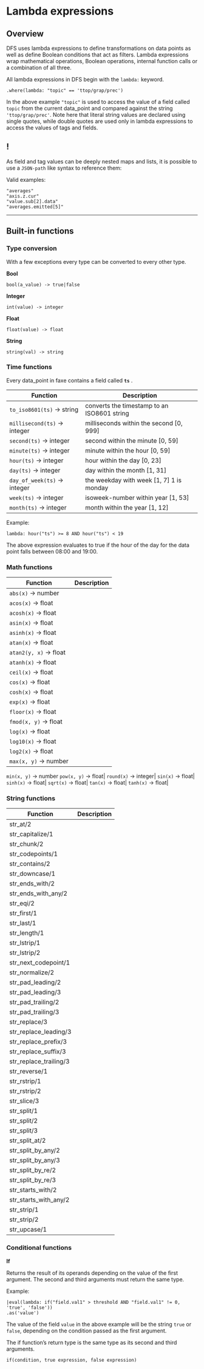 # Lambda expressions

## Overview

DFS uses lambda expressions to define transformations on data points as well as define Boolean conditions that act as filters. 
Lambda expressions wrap mathematical operations, Boolean operations, internal function calls or a combination of all three.  

All lambda expressions in DFS begin with the `lambda:` keyword.
    
    .where(lambda: "topic" == 'ttop/grap/prec')
    
In the above example `"topic"` is used to access the value of a field called `topic` 
from the current data_point and compared against the string `'ttop/grap/prec'`.
Note here that literal string values are declared using single quotes, 
while double quotes are used only in lambda expressions to access the values of tags and fields.

## !
As field and tag values can be deeply nested maps and lists, it is possible to use a `JSON-path` like syntax
to reference them:

Valid examples:

    "averages"
    "axis.z.cur"
    "value.sub[2].data"
    "averages.emitted[5]"

------------------------------------------------------------------------

## Built-in functions

### Type conversion
With a few exceptions every type can be converted to every other type.

**Bool**

    bool(a_value) -> true|false
    
**Integer**

    int(value) -> integer
    
**Float**

    float(value) -> float
    
**String**

    string(val) -> string
    
### Time functions

Every data_point in faxe contains a field called **`ts`** .


Function                         | Description
---------------------------------|--------------------------------------------
`to_iso8601(ts)` -> string | converts the timestamp to an ISO8601 string
`millisecond(ts)` -> integer         | milliseconds within the second [0, 999]
`second(ts)` -> integer            | second within the minute [0, 59]
`minute(ts)` -> integer           | minute within the hour [0, 59]
`hour(ts)` -> integer             | hour within the day [0, 23]
`day(ts)` -> integer              | day within the month [1, 31]
`day_of_week(ts)` -> integer      | the weekday with week [1, 7] 1 is monday
`week(ts)` -> integer               | isoweek-number within year [1, 53]
`month(ts)` -> integer            | month within the year [1, 12]

Example:
    
    lambda: hour("ts") >= 8 AND hour("ts") < 19
    
The above expression evaluates to true if the hour of the day for the data point falls between 08:00 and 19:00.


### Math functions

Function                    | Description
----------------------------|------------
`abs(x)` -> number|
`acos(x)` -> float |
`acosh(x)` -> float|
`asin(x)` -> float|
`asinh(x)` -> float|
`atan(x)` -> float|
`atan2(y, x)` -> float|
`atanh(x)` -> float|
`ceil(x)` -> float|
`cos(x)` -> float|
`cosh(x)` -> float|
`exp(x)` -> float|
`floor(x)` -> float|
`fmod(x, y)` -> float|
`log(x)` -> float|
`log10(x)` -> float|
`log2(x)` -> float|
`max(x, y)` -> number|
`min(x, y)` -> number
`pow(x, y)` -> float|
`round(x)` -> integer|
`sin(x)` -> float|
`sinh(x)` -> float|
`sqrt(x)` -> float|
`tan(x)` -> float|
`tanh(x)` -> float|


### String functions

Function                    | Description
----------------------------|------------
str_at/2 |
str_capitalize/1|
str_chunk/2|
str_codepoints/1|
str_contains/2|
str_downcase/1|
str_ends_with/2|
str_ends_with_any/2|
str_eqi/2|
str_first/1|
str_last/1|
str_length/1|
str_lstrip/1|
str_lstrip/2|
str_next_codepoint/1|
str_normalize/2|
str_pad_leading/2|
str_pad_leading/3|
str_pad_trailing/2|
str_pad_trailing/3|
str_replace/3|
str_replace_leading/3|
str_replace_prefix/3|
str_replace_suffix/3|
str_replace_trailing/3|
str_reverse/1|
str_rstrip/1|
str_rstrip/2|
str_slice/3|
str_split/1|
str_split/2|
str_split/3|
str_split_at/2|
str_split_by_any/2|
str_split_by_any/3|
str_split_by_re/2|
str_split_by_re/3|
str_starts_with/2|
str_starts_with_any/2|
str_strip/1|
str_strip/2|
str_upcase/1|


### Conditional functions

**If**

Returns the result of its operands depending on the value of the first argument. 
The second and third arguments must return the same type.

Example:

    |eval(lambda: if("field.val1" > threshold AND "field.val1" != 0, 'true', 'false'))
    .as('value')
 
The value of the field `value` in the above example will be the string `true` or `false`, 
depending on the condition passed as the first argument.

The if function’s return type is the same type as its second and third arguments.

    if(condition, true expression, false expression)
    
    
    
    
  



